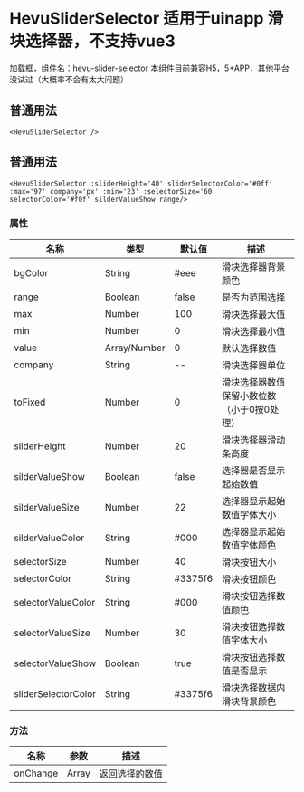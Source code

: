 

# HevuSliderSelector 适用于uinapp 滑块选择器，不支持vue3
加载框，组件名：hevu-slider-selector
本组件目前兼容H5，5+APP，其他平台没试过（大概率不会有太大问题）

## 普通用法
`<HevuSliderSelector />`
## 普通用法
`<HevuSliderSelector :sliderHeight='40' sliderSelectorColor='#0ff' :max='97' company='px' :min='23' :selectorSize='60' selectorColor='#f0f' silderValueShow range/>`

### 属性
| 名称                        | 类型          | 默认值          | 描述                                               |
| ----------------------------|--------------| ------------- | ---------------------------------------------------|
|bgColor                      | String       | #eee          | 滑块选择器背景颜色          |
|range                        | Boolean      | false         | 是否为范围选择                 |
|max                          | Number       | 100           | 滑块选择最大值                  |
|min                          | Number       | 0             | 滑块选择最小值 |
|value                        | Array/Number | 0             | 默认选择数值                 |
|company                      | String       | --            | 滑块选择器单位              |
|toFixed                      | Number       | 0             | 滑块选择器数值保留小数位数（小于0按0处理）              |
|sliderHeight                 | Number       | 20            | 滑块选择器滑动条高度             |
|silderValueShow              | Boolean      | false         | 选择器是否显示起始数值              |
|silderValueSize              | Number       | 22            | 选择器显示起始数值字体大小                |
|silderValueColor             | String       | #000          | 选择器显示起始数值字体颜色              |
|selectorSize                 | Number       | 40            | 滑块按钮大小                |
|selectorColor                | String       | #3375f6       | 滑块按钮颜色                |
|selectorValueColor           | String       | #000          | 滑块按钮选择数值颜色               |
|selectorValueSize            | Number       | 30            | 滑块按钮选择数值字体大小                |
|selectorValueShow            | Boolean      | true          | 滑块按钮选择数值是否显示                |
|sliderSelectorColor          | String       | #3375f6       | 滑块选择数据内滑块背景颜色                |

### 方法
| 名称                         | 参数          | 描述                                               |
| ----------------------------|-------------- | ---------------------------------------------------|
|onChange                     | Array         | 返回选择的数值          |

